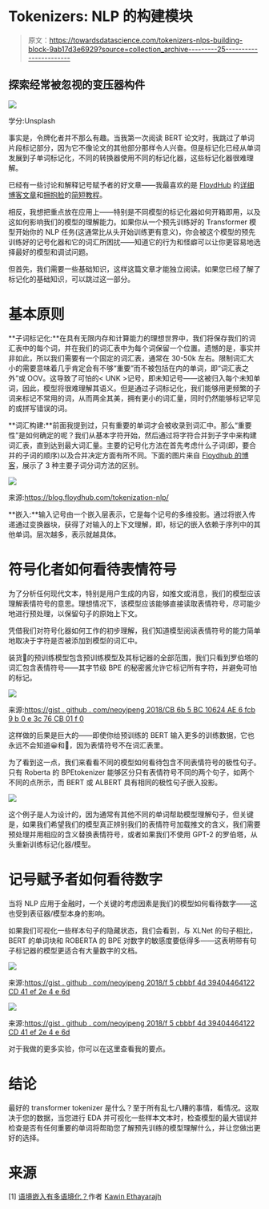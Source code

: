 # Tokenizers: NLP 的构建模块

> 原文：<https://towardsdatascience.com/tokenizers-nlps-building-block-9ab17d3e6929?source=collection_archive---------25----------------------->

## 探索经常被忽视的变压器构件

![](img/5a76255647e858010ef0846b7e64e122.png)

学分:Unsplash

事实是，令牌化者并不那么有趣。当我第一次阅读 BERT 论文时，我跳过了单词片段标记部分，因为它不像论文的其他部分那样令人兴奋。但是标记化已经从单词发展到子单词标记化，不同的转换器使用不同的标记化器，这些标记化器很难理解。

已经有一些讨论和解释记号赋予者的好文章——我最喜欢的是 [FloydHub](https://medium.com/u/fd2a02f2ad47?source=post_page-----9ab17d3e6929--------------------------------) 的[详细博客文章](https://blog.floydhub.com/tokenization-nlp/)和[拥抱脸](https://medium.com/u/b1574f0c6c5e?source=post_page-----9ab17d3e6929--------------------------------)的[简短教程](https://huggingface.co/transformers/master/tokenizer_summary.html)。

相反，我想把重点放在应用上——特别是不同模型的标记化器如何开箱即用，以及这如何影响我们的模型的理解能力。如果你从一个预先训练好的 Transformer 模型开始你的 NLP 任务(这通常比从头开始训练更有意义)，你会被这个模型的预先训练好的记号化器和它的词汇所困扰——知道它的行为和怪癖可以让你更容易地选择最好的模型和调试问题。

但首先，我们需要一些基础知识，这样这篇文章才能独立阅读。如果您已经了解了标记化的基础知识，可以跳过这一部分。

# 基本原则

**子词标记化:**在具有无限内存和计算能力的理想世界中，我们将保存我们的词汇表中的每个词，并在我们的词汇表中为每个词保留一个位置。遗憾的是，事实并非如此，所以我们需要有一个固定的词汇表，通常在 30-50k 左右。限制词汇大小的需要意味着几乎肯定会有不够“重要”而不被包括在内的单词，即“词汇表之外”或 OOV。这导致了可怕的< UNK >记号，即未知记号——这被归入每个未知单词，因此，模型将很难理解其语义。但是通过子词标记化，我们能够用更频繁的子词来标记不常用的词，从而两全其美，拥有更小的词汇量，同时仍然能够标记罕见的或拼写错误的词。

**词汇构建:**前面我提到过，只有重要的单词才会被收录到词汇中。那么“重要性”是如何确定的呢？我们从基本字符开始，然后通过将字符合并到子字中来构建词汇表，直到达到最大词汇量。主要的记号化方法在首先考虑什么子词(即，要合并的子词的顺序)以及合并决定方面有所不同。下面的图片来自 [Floydhub 的博客](https://blog.floydhub.com/tokenization-nlp/)，展示了 3 种主要子词分词方法的区别。

![](img/d003f5b872340a6ee72b240e9c95b683.png)

来源:https://blog.floydhub.com/tokenization-nlp/

**嵌入:**输入记号由一个嵌入层表示，它是每个记号的多维投影。通过将嵌入传递通过变换器块，获得了对输入的上下文理解，即，标记的嵌入依赖于序列中的其他单词。层次越多，表示就越具体。

# 符号化者如何看待表情符号

为了分析任何现代文本，特别是用户生成的内容，如推文或消息，我们的模型应该理解表情符号的意思。理想情况下，该模型应该能够直接读取表情符号，尽可能少地进行预处理，以保留句子的原始上下文。

凭借我们对符号化器如何工作的初步理解，我们知道模型阅读表情符号的能力简单地取决于字符是否被添加到模型的词汇中。

装货🤗的预训练模型包含预训练模型及其标记器的全部范围，我们只看到罗伯塔的词汇包含表情符号——其字节级 BPE 的秘密酱允许它标记所有字符，并避免可怕的<unk>标记。</unk>

![](img/5eb224f31a49e34c4e49fbfa7bc38eff.png)

来源:[https://gist . github . com/neoyipeng 2018/CB 6b 5 BC 10624 AE 6 fcb 9 b 0 e 3c 76 CB 01 f 0](https://gist.github.com/neoyipeng2018/cb6b5bc10624ae6fcb9b0e3c76cb01f0)

这样做的后果是巨大的——即使你给预训练的 BERT 输入更多的训练数据，它也永远不会知道😀和🤬，因为表情符号不在词汇表里。

为了看到这一点，我们来看看不同的模型如何看待包含不同表情符号的极性句子。只有 Roberta 的 BPEtokenizer 能够区分只有表情符号不同的两个句子，如两个不同的点所示，而 BERT 或 ALBERT 具有相同的极性句子嵌入投影。

![](img/63a0452f747613ca3e34e4250803bc70.png)

这个例子是人为设计的，因为通常有其他不同的单词帮助模型理解句子，但关键是，如果我们希望我们的模型真正辨别我们的表情符号加载推文的含义，我们需要预处理并用相应的含义替换表情符号，或者如果我们不使用 GPT-2 的罗伯塔，从头重新训练标记化器/模型。

# 记号赋予者如何看待数字

当将 NLP 应用于金融时，一个关键的考虑因素是我们的模型如何看待数字——这也受到表征器/模型本身的影响。

如果我们可视化一些样本句子的隐藏状态，我们会看到，与 XLNet 的句子相比，BERT 的单词块和 ROBERTA 的 BPE 对数字的敏感度要低得多——这表明带有句子标记器的模型更适合有大量数字的文档。

![](img/443bf99ee1bd2ffe82082aafb4cc4346.png)

来源:[https://gist . github . com/neoyipeng 2018/f 5 cbbbf 4d 39404464122 CD 41 ef 2e 4 e 6d](https://gist.github.com/neoyipeng2018/f5cbbbf4d39404464122cd41ef2e4e6d)

![](img/ff3a2692ab197c76bf36a51f4aee8323.png)

来源:[https://gist . github . com/neoyipeng 2018/f 5 cbbbf 4d 39404464122 CD 41 ef 2e 4 e 6d](https://gist.github.com/neoyipeng2018/f5cbbbf4d39404464122cd41ef2e4e6d)

对于我做的更多实验，你可以在这里查看我的要点。

# 结论

最好的 transformer tokenizer 是什么？至于所有乱七八糟的事情，看情况。这取决于您的数据，当您进行 EDA 并可视化一些样本文本时，检查模型的最大错误并检查是否有任何重要的单词<unk>将帮助您了解预先训练的模型理解什么，并让您做出更好的选择。</unk>

# 来源

[1] [语境嵌入有多语境化？](https://arxiv.org/abs/1909.00512)作者 [Kawin Ethayarajh](https://arxiv.org/search/cs?searchtype=author&query=Ethayarajh%2C+K)